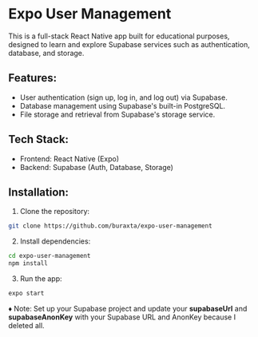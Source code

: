 # Expo User Management
This is a full-stack React Native app built for educational purposes, designed to learn and explore Supabase services such as authentication, database, and storage.

## Features:
* User authentication (sign up, log in, and log out) via Supabase.
* Database management using Supabase's built-in PostgreSQL.
* File storage and retrieval from Supabase's storage service.

## Tech Stack:
* Frontend: React Native (Expo)
* Backend: Supabase (Auth, Database, Storage)

## Installation:
1. Clone the repository:
```bash
git clone https://github.com/buraxta/expo-user-management
```
2. Install dependencies:
```bash
cd expo-user-management
npm install
```
3. Run the app:
```bash
expo start
```

♦️ Note: Set up your Supabase project and update your <b>supabaseUrl</b> and <b>supabaseAnonKey</b> with your Supabase URL and AnonKey because I deleted all.
